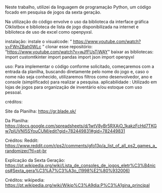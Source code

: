 Neste trabalho, utilizei  da linguagem de programação Python, um código focado em pesquisa de jogos da sexta geração.

Na utilização do código envolve o uso da biblioteca da interface gráfica Ctklistbox e biblioteca de lista de jogo disponibilizada na internet e biblioteca de uso de excel como  openpyxsl.

instalação:
  instale o visualcode:  “ https://www.youtube.com/watch?v=FWnZBah0WLc ”
  clonar esse repositório: “https://www.youtube.com/watch?v=wJfFUsTjWAY"
  baixar as bibliotecas:
    import customtkinter
    import pandas
    import json
    import openpyxl

uso:
Para implementar o código conforme solicitado, começaremos com a entrada da planilha, buscando diretamente pelo nome do jogo e, caso o nome não seja conhecido, utilizaremos filtros como desenvolvedor, ano e console (simplificado) para realizar a pesquisa.
aplicabilidade :
  Utilizado em lojas de jogos para organização de inventário e/ou estoque com uso pessoal.

créditos: 

 Site da Planilha:
    https://gr.blade.sk/

  Da Planilha:
    https://docs.google.com/spreadsheets/d/1wtV8yBr5RXAjO_1kakzFcHd7TKGw7pIUVNI5SYouCUM/edit?gid=782449831#gid=782449831

  Créditos:
    Reddit:
      https://www.reddit.com/r/ps2/comments/gfo13p/a_list_of_all_ps2_games_a_randomizer/?tl=pt-br

  Explicação da Sexta Geração:
    https://pt.wikipedia.org/wiki/Lista_de_consoles_de_jogos_eletr%C3%B4nicos#Sexta_gera%C3%A7%C3%A3o_(1998%E2%80%932006)

  Créditos:
    wikipedia:
      https://pt.wikipedia.org/wiki/Wikip%C3%A9dia:P%C3%A1gina_principal


